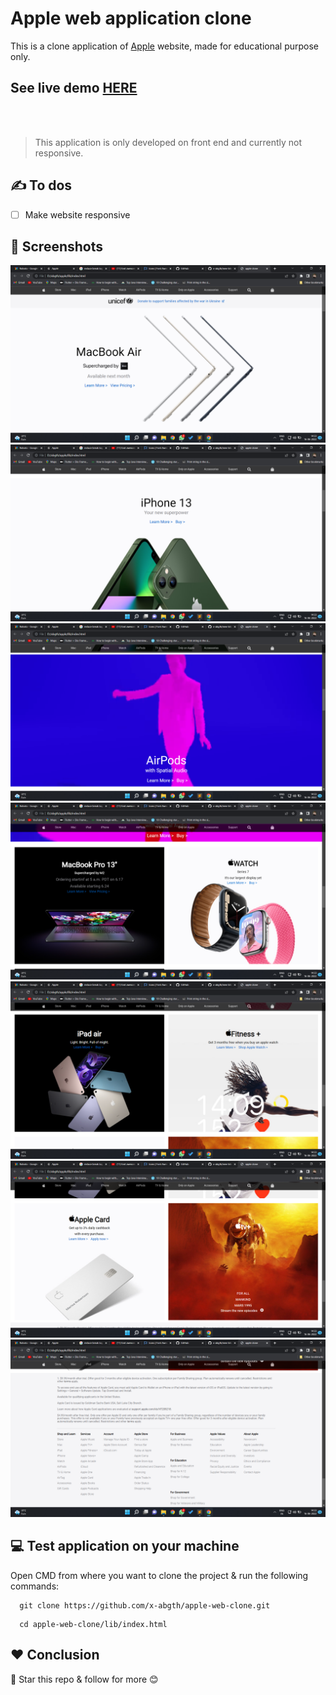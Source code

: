# Apple web application clone
This is a clone application of [Apple](https://www.apple.com/) website, made for educational purpose only.

## See live demo [**HERE**](https://x-abgth.github.io/apple-web-clone/lib/)
<br><br>
>This application is only developed on front end and currently not responsive.

## ✍ To dos
- [ ] Make website responsive

## 📱 Screenshots
![Main page](assets/ui/1.png) 
![Second page](assets/ui/2.png) 
![Third page](assets/ui/3.png) 
![Forth page](assets/ui/4.png) 
![Fifth page](assets/ui/5.png) 
![Sixth page](assets/ui/6.png) 
![Seventh page](assets/ui/7.png) 

## 💻 Test application on your machine
Open CMD from where you want to clone the project & run the following commands:
```
  git clone https://github.com/x-abgth/apple-web-clone.git
```
```
  cd apple-web-clone/lib/index.html
 ```
 
## ❤ Conclusion
🌟 Star this repo & follow for more 😊
